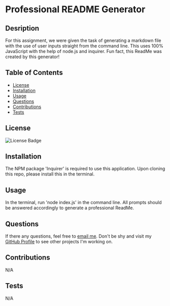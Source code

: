 # Professional README Generator

## Desription
For this assignment, we were given the task of generating a markdown file with the use of user inputs straight from the command line. This uses 100% JavaScript with the help of node.js and inquirer. Fun fact, this ReadMe was created by this generator!

## Table of Contents
- [License](#license)
- [Installation](#installation)
- [Usage](#usage)
- [Questions](#questions)
- [Contributions](#contributions)
- [Tests](#tests)

## License
![License Badge](https://img.shields.io/static/v1?label=license&message=None&color=blue)

## Installation
The NPM package 'Inquirer' is required to use this application. Upon cloning this repo, please install this in the terminal.
    
## Usage
In the terminal, run 'node index.js' in the command line. All prompts should be answered accordingly to generate a professional ReadMe.

## Questions
If there any questions, feel free to [email me](mailto:dejesusf@uw.edu). Don't be shy and visit my [GitHub Profile](https://github.com/dejesusf) to see other projects I'm working on.

## Contributions
N/A

## Tests
N/A